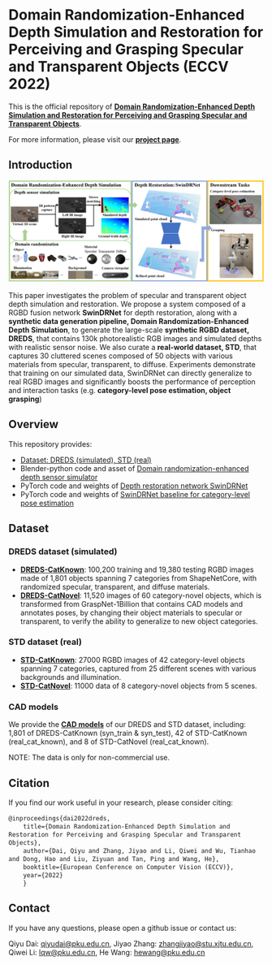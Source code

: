 # Domain Randomization-Enhanced Depth Simulation and Restoration for Perceiving and Grasping Specular and Transparent Objects (ECCV 2022)

This is the official repository of [**Domain Randomization-Enhanced Depth Simulation and Restoration for Perceiving and Grasping Specular and Transparent Objects**](https://arxiv.org).

For more information, please visit our [**project page**](https://pku-epic.github.io/DREDS/).

## Introduction
![teaser](images/teaser.png)

 This paper investigates the problem of specular and transparent object depth simulation and restoration. We propose a system composed of a RGBD fusion network **SwinDRNet** for depth restoration, along with a **synthetic data generation pipeline, Domain Randomization-Enhanced Depth Simulation**, to generate the large-scale **synthetic RGBD dataset, DREDS**, that contains 130k photorealistic RGB images and simulated depths with realistic sensor noise. We also curate a **real-world dataset, STD**, that captures 30 cluttered scenes composed of 50 objects with various materials from specular, transparent, to diffuse. Experiments demonstrate that training on our simulated data, SwinDRNet can directly generalize to real RGBD images and significantly boosts the performance of perception and interaction tasks (e.g. **category-level pose estimation, object grasping**)

## Overview
This repository provides:
- [Dataset: DREDS (simulated), STD (real)](https://github.com/PKU-EPIC/DREDS#dataset)
- Blender-python code and asset of [Domain randomization-enhanced depth sensor simulator](https://github.com/PKU-EPIC/DREDS/blob/main/DepthSensorSimulator)
- PyTorch code and weights of [Depth restoration network SwinDRNet](https://github.com/PKU-EPIC/DREDS/blob/main/SwinDRNet)
- PyTorch code and weights of [SwinDRNet baseline for category-level pose estimation](https://github.com/PKU-EPIC/DREDS/blob/main/DownstreamTasks)

## Dataset
<!-- Please download the compressed files and store them from  -->
### DREDS dataset (simulated)
- [**DREDS-CatKnown**](https://mirrors.pku.edu.cn/dl-release/DREDS_ECCV2022/data/DREDS-CatKnown/): 100,200 training and 19,380 testing RGBD images made of 1,801 objects spanning 7 categories from ShapeNetCore, with randomized specular, transparent, and diffuse materials.
- [**DREDS-CatNovel**](https://mirrors.pku.edu.cn/dl-release/DREDS_ECCV2022/data/DREDS-CatNovel/): 11,520 images of 60 category-novel objects, which is transformed from GraspNet-1Billion that contains CAD models and annotates poses, by changing their object materials to specular or transparent, to verify the ability to generalize to new object categories.

### STD dataset (real)
- [**STD-CatKnown**](https://mirrors.pku.edu.cn/dl-release/DREDS_ECCV2022/data/STD-CatKnown/): 27000 RGBD images of 42 category-level objects spanning 7 categories, captured from 25 different scenes with various backgrounds and illumination.
- [**STD-CatNovel**](https://mirrors.pku.edu.cn/dl-release/DREDS_ECCV2022/data/STD-CatNovel/): 11000 data of 8 category-novel objects from 5 scenes.

### CAD models
We provide the [**CAD models**](https://mirrors.pku.edu.cn/dl-release/DREDS_ECCV2022/data/cad_model/) of our DREDS and STD dataset, including: 1,801 of DREDS-CatKnown (syn_train & syn_test), 42 of STD-CatKnown (real_cat_known), and 8 of STD-CatNovel (real_cat_known).

NOTE: The data is only for non-commercial use.

## Citation
If you find our work useful in your research, please consider citing:

```
@inproceedings{dai2022dreds,
	title={Domain Randomization-Enhanced Depth Simulation and Restoration for Perceiving and Grasping Specular and Transparent Objects},
	author={Dai, Qiyu and Zhang, Jiyao and Li, Qiwei and Wu, Tianhao and Dong, Hao and Liu, Ziyuan and Tan, Ping and Wang, He},
	booktitle={European Conference on Computer Vision (ECCV)},
	year={2022}
    }
```

## Contact
If you have any questions, please open a github issue or contact us:

Qiyu Dai: qiyudai@pku.edu.cn, Jiyao Zhang: zhangjiyao@stu.xjtu.edu.cn, Qiwei Li: lqw@pku.edu.cn, He Wang: hewang@pku.edu.cn